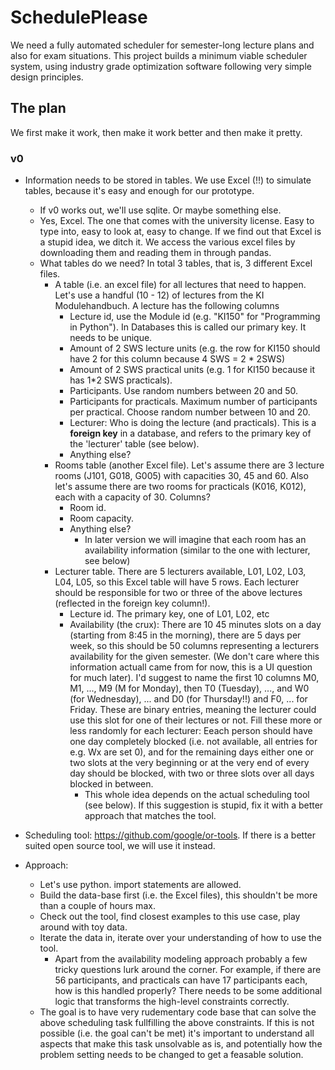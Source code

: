# SchedulePlease

We need a fully automated scheduler for semester-long lecture plans and also for exam situations. This project builds a minimum viable scheduler system, using industry grade optimization software following very simple design principles.

## The plan

We first make it work, then make it work better and then make it pretty.

### v0

* Information needs to be stored in tables. We use Excel (!!) to simulate tables, because it's easy and enough for our prototype.
  * If v0 works out, we'll use sqlite. Or maybe something else.
  * Yes, Excel. The one that comes with the university license. Easy to type into, easy to look at, easy to change. If we find out that Excel is a stupid idea, we ditch it. We access the various excel files by downloading them and reading them in through pandas.
  * What tables do we need? In total 3 tables, that is, 3 different Excel files.
    * A table (i.e. an excel file) for all lectures that need to happen. Let's use a handful (10 - 12) of lectures from the KI Modulehandbuch. A lecture has the following columns
      * Lecture id, use the Module id (e.g. "KI150" for "Programming in Python"). In Databases this is called our primary key. It needs to be unique.
      * Amount of 2 SWS lecture units (e.g. the row for KI150 should have 2 for this column because 4 SWS = 2 * 2SWS)
      * Amount of 2 SWS practical units (e.g. 1 for KI150 because it has 1*2 SWS practicals).
      * Participants. Use random numbers between 20 and 50.
      * Participants for practicals. Maximum number of participants per practical. Choose random number between 10 and 20.
      * Lecturer: Who is doing the lecture (and practicals). This is a **foreign key** in a database, and refers to the primary key of the 'lecturer' table (see below).
      * Anything else?
    * Rooms table (another Excel file). Let's assume there are 3 lecture rooms (J101, G018, G005) with capacities 30, 45 and 60. Also let's assume there are two rooms for practicals (K016, K012), each with a capacity of 30. Columns?
      * Room id.
      * Room capacity.
      * Anything else?
        * In later version we will imagine that each room has an availability information (similar to the one with lecturer, see below)
    * Lecturer table. There are 5 lecturers available, L01, L02, L03, L04, L05, so this Excel table will have 5 rows. Each lecturer should be responsible for two or three of the above lectures (reflected in the foreign key column!).
      * Lecture id. The primary key, one of L01, L02, etc
      * Availability (the crux): There are 10 45 minutes slots on a day (starting from 8:45 in the morning), there are 5 days per week, so this should be 50 columns representing a lecturers availability for the given semester. (We don't care where this information actuall came from for now, this is a UI question for much later). I'd suggest to name the first 10 columns M0, M1, ..., M9 (M for Monday), then T0 (Tuesday), ..., and W0 (for Wednesday), ... and D0 (for Thursday!!) and F0, ... for Friday. These are binary entries, meaning the lecturer could use this slot for one of their lectures or not. Fill these more or less randomly for each lecturer: Eeach person should have one day completely blocked (i.e. not available, all entries for e.g. Wx are set 0), and for the remaining days either one or two slots at the very beginning or at the very end of every day should be blocked, with two or three slots over all days blocked in between.
        * This whole idea depends on the actual scheduling tool (see below). If this suggestion is stupid, fix it with a better approach that matches the tool.

* Scheduling tool: https://github.com/google/or-tools. If there is a better suited open source tool, we will use it instead.

* Approach:
  * Let's use python. import statements are allowed.
  * Build the data-base first (i.e. the Excel files), this shouldn't be more than a couple of hours max.
  * Check out the tool, find closest examples to this use case, play around with toy data.
  * Iterate the data in, iterate over your understanding of how to use the tool.
    * Apart from the availability modeling approach probably a few tricky questions lurk around the corner. For example, if there are 56 participants, and practicals can have 17 participants each, how is this handled properly? There needs to be some additional logic that transforms the high-level constraints correctly.
  * The goal is to have very rudementary code base that can solve the above scheduling task fullfilling the above constraints. If this is not possible (i.e. the goal can't be met) it's important to understand all aspects that make this task unsolvable as is, and potentially how the problem setting needs to be changed to get a feasable solution.
